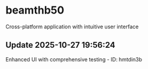 # beamthb50
Cross-platform application with intuitive user interface

## Update 2025-10-27 19:56:24
Enhanced UI with comprehensive testing - ID: hmtdin3b

